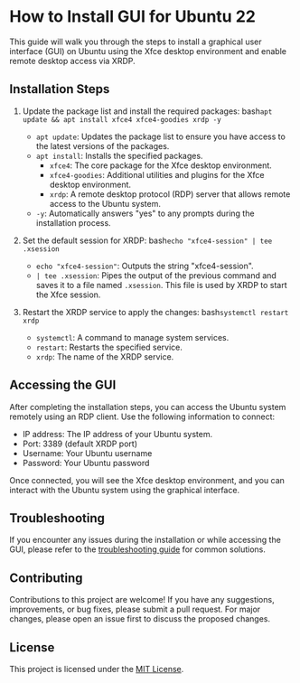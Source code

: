 # How to Install GUI for Ubuntu 22

This guide will walk you through the steps to install a graphical user interface (GUI) on Ubuntu using the Xfce desktop environment and enable remote desktop access via XRDP.

## Installation Steps

1. Update the package list and install the required packages:
      bash```
   apt update && apt install xfce4 xfce4-goodies xrdp -y 
         ```
   - `apt update`: Updates the package list to ensure you have access to the latest versions of the packages.
   - `apt install`: Installs the specified packages.
     - `xfce4`: The core package for the Xfce desktop environment.
     - `xfce4-goodies`: Additional utilities and plugins for the Xfce desktop environment.
     - `xrdp`: A remote desktop protocol (RDP) server that allows remote access to the Ubuntu system.
   - `-y`: Automatically answers "yes" to any prompts during the installation process.

2. Set the default session for XRDP:
      bash```
   echo "xfce4-session" | tee .xsession
         ```
   - `echo "xfce4-session"`: Outputs the string "xfce4-session".
   - `| tee .xsession`: Pipes the output of the previous command and saves it to a file named `.xsession`. This file is used by XRDP to start the Xfce session.

3. Restart the XRDP service to apply the changes:
      bash```
   systemctl restart xrdp
         ```
   - `systemctl`: A command to manage system services.
   - `restart`: Restarts the specified service.
   - `xrdp`: The name of the XRDP service.

## Accessing the GUI

After completing the installation steps, you can access the Ubuntu system remotely using an RDP client. Use the following information to connect:

- IP address: The IP address of your Ubuntu system.
- Port: 3389 (default XRDP port)
- Username: Your Ubuntu username
- Password: Your Ubuntu password

Once connected, you will see the Xfce desktop environment, and you can interact with the Ubuntu system using the graphical interface.

## Troubleshooting

If you encounter any issues during the installation or while accessing the GUI, please refer to the [troubleshooting guide](https://google.com/) for common solutions.

## Contributing

Contributions to this project are welcome! If you have any suggestions, improvements, or bug fixes, please submit a pull request. For major changes, please open an issue first to discuss the proposed changes.

## License

This project is licensed under the [MIT License](LICENSE).

